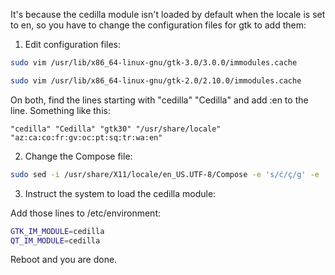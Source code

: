 

It's because the cedilla module isn't loaded by default when the locale is set to en, so you have to change the configuration files for gtk to add them:

1. Edit configuration files:

```sh
sudo vim /usr/lib/x86_64-linux-gnu/gtk-3.0/3.0.0/immodules.cache

sudo vim /usr/lib/x86_64-linux-gnu/gtk-2.0/2.10.0/immodules.cache
```

On both, find the lines starting with "cedilla" "Cedilla" and add :en to the line. Something like this:

`"cedilla" "Cedilla" "gtk30" "/usr/share/locale" "az:ca:co:fr:gv:oc:pt:sq:tr:wa:en"`

2. Change the Compose file:

```sh
sudo sed -i /usr/share/X11/locale/en_US.UTF-8/Compose -e 's/ć/ç/g' -e 's/Ć/Ç/g'
```
3. Instruct the system to load the cedilla module:

Add those lines to /etc/environment:

```sh
GTK_IM_MODULE=cedilla
QT_IM_MODULE=cedilla
```
Reboot and you are done.
